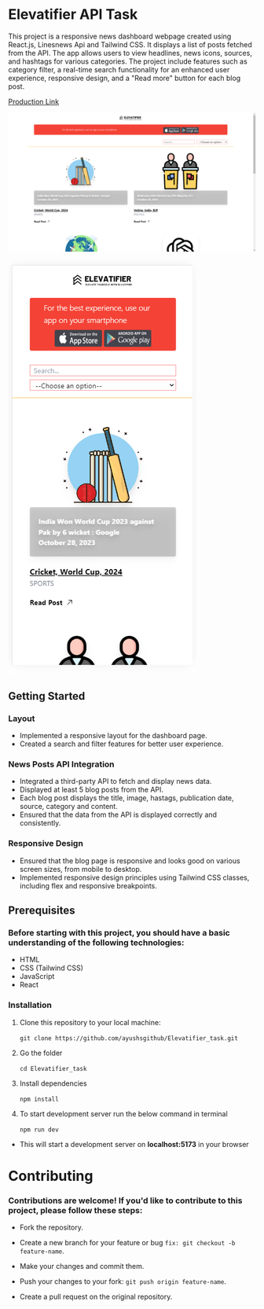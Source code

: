 # Elevatifier API Task

This project is a responsive news dashboard webpage created using React.js, Linesnews Api and Tailwind CSS. It displays a list of posts fetched from the API. The app allows users to view headlines, news icons, sources, and hashtags for various categories. The project include features such as category filter, a real-time search functionality for an enhanced user experience, responsive design, and a "Read more" button for each blog post.



[Production Link](https://btst-assignment-task.vercel.app/)

![Weather App Screenshot](https://github.com/ayushsgithub/Elevatifier_task/blob/main/public/Screenshot%202023-10-29%20152832.png?raw=true)

![Weather App Screenshot](https://github.com/ayushsgithub/Elevatifier_task/blob/main/public/Screenshot%202023-10-29%20142652.png?raw=true)

## Getting Started

### Layout
- Implemented a responsive layout for the dashboard page.
- Created a search and filter features for better user experience.

### News Posts API Integration
- Integrated a third-party API to fetch and display news data.
- Displayed at least 5 blog posts from the API.
- Each blog post displays the title, image, hastags, publication date, source, category and content.
- Ensured that the data from the API is displayed correctly and consistently.

### Responsive Design
- Ensured that the blog page is responsive and looks good on various screen sizes, from mobile to desktop.
- Implemented responsive design principles using Tailwind CSS classes, including flex and responsive breakpoints.

## Prerequisites
### Before starting with this project, you should have a basic understanding of the following technologies:

- HTML
- CSS (Tailwind CSS)
- JavaScript
- React

### Installation

1. Clone this repository to your local machine:

   ```git clone https://github.com/ayushsgithub/Elevatifier_task.git```

2. Go the folder

   ```cd Elevatifier_task```

3. Install dependencies

   ```npm install```

4. To start development server run the below command in terminal
 
   ```npm run dev```

- This will start a development server on **localhost:5173** in your browser


# Contributing

### Contributions are welcome! If you'd like to contribute to this project, please follow these steps:

- Fork the repository.

- Create a new branch for your feature or bug ```fix: git checkout -b feature-name```.

- Make your changes and commit them.

- Push your changes to your fork: ```git push origin feature-name```.

- Create a pull request on the original repository.
